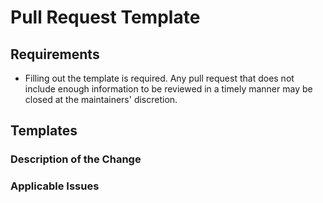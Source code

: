 # Pull Request Template

## Requirements

- Filling out the template is required. Any pull request that does not include enough information to be reviewed in a timely manner may be closed at the maintainers' discretion.

## Templates

### Description of the Change
### Applicable Issues
